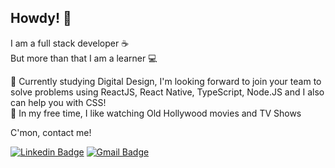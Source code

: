 ## Howdy! 👋

I am a full stack developer ☕ <br/>
But more than that I am a learner 💻

💬 Currently studying Digital Design, I'm looking forward to join your team to solve problems using ReactJS, React Native, TypeScript, Node.JS and I also can help you with CSS! <br />
:yellow_heart: In my free time, I like watching Old Hollywood movies and TV Shows

C'mon, contact me!

[![Linkedin Badge](https://img.shields.io/badge/-AnaAlmeida-blue?style=flat-square&logo=Linkedin&logoColor=white&link=https://www.linkedin.com/in/ana-almeida-72bab8161/)](https://www.linkedin.com/in/ana-almeida-72bab8161/) 
[![Gmail Badge](https://img.shields.io/badge/anapalmeida1@gmail.com-c14438?style=flat-square&logo=Gmail&logoColor=white&link=mailto:anapalmeidaj1@gmail.com)](mailto:anapalmeidaj1@gmail.com)
